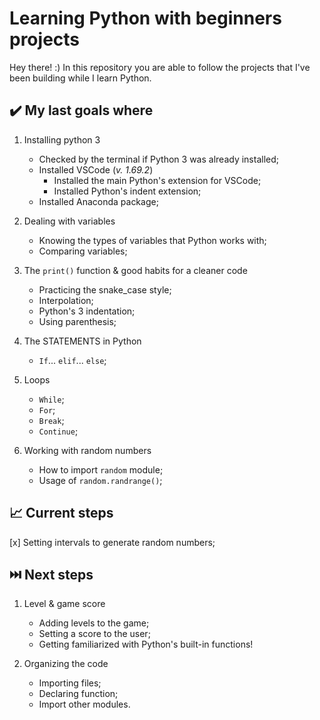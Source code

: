 # Learning Python with beginners projects

Hey there! :)
In this repository you are able to follow the projects that I've been building while I learn Python.

## :heavy_check_mark: My last goals where 	
1. Installing python 3
    - Checked by the terminal if Python 3 was already installed;	
    - Installed VSCode (*v. 1.69.2*)
      - Installed the main Python's extension for VSCode;
      - Installed Python's indent extension;
    - Installed Anaconda package;
   
2. Dealing with variables
   - Knowing the types of variables that Python works with;
   - Comparing variables;
   
3. The `print()` function & good habits for a cleaner code
    - Practicing the snake_case style;
    - Interpolation;
    - Python's 3 indentation;
    - Using parenthesis;
    
4. The STATEMENTS in Python 
    - `If`... `elif`... `else`;

5. Loops
    - `While`;
    - `For`;
    - `Break`;
    - `Continue`;

6. Working with random numbers
    - How to import `random` module;
    - Usage of `random.randrange()`;
    
## :chart_with_upwards_trend: Current steps 
[x] Setting intervals to generate random numbers;

## :next_track_button: Next steps
1. Level & game score
    - Adding levels to the game;
    - Setting a score to the user;
    - Getting familiarized with Python's built-in functions!

2. Organizing the code
    - Importing files;
    - Declaring function;
    - Import other modules.
